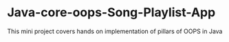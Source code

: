 # Java-core-oops-Song-Playlist-App
This mini project covers hands on implementation of pillars of OOPS in Java 

